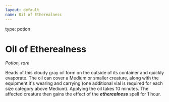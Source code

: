 ```yaml
---
layout: default
name: Oil of Etherealness
---
```

type: potion

# Oil of Etherealness 
_Potion, rare_ 

Beads of this cloudy gray oil form on the outside of its container and quickly evaporate. The oil can cover a Medium or smaller creature, along with the equipment it's wearing and carrying (one additional vial is required for each size category above Medium). Applying the oil takes 10 minutes. The affected creature then gains the effect of the **_etherealness_** spell for 1 hour. 